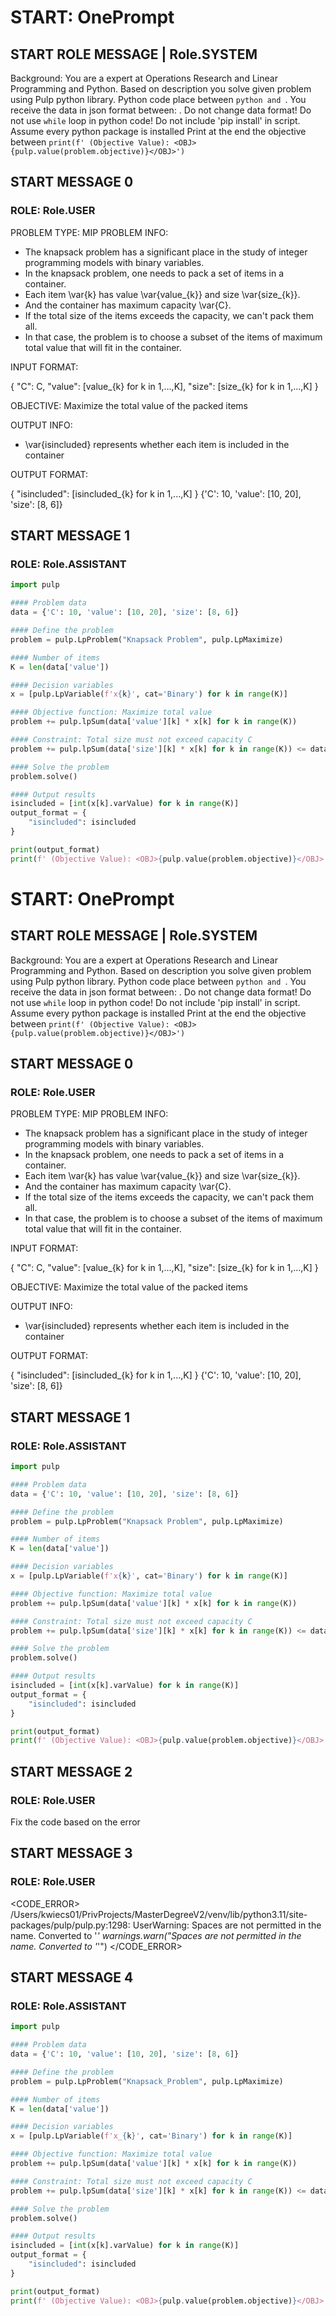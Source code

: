 # START: OnePrompt 
## START ROLE MESSAGE | Role.SYSTEM 
Background: You are a expert at Operations Research and Linear Programming and Python. Based on description you solve given problem using Pulp python library. Python code place between ```python and ```. You receive the data in json format between: <DATA></DATA>. Do not change data format! Do not use `while` loop in python code! Do not include 'pip install' in script. Assume every python package is installed Print at the end the objective between <OBJ></OBJ> `print(f' (Objective Value): <OBJ>{pulp.value(problem.objective)}</OBJ>')`  
## START MESSAGE 0 
### ROLE: Role.USER
<DESCRIPTION>
PROBLEM TYPE: MIP
PROBLEM INFO:

- The knapsack problem has a significant place in the study of integer programming models with binary variables. 
- In the knapsack problem, one needs to pack a set of items in a container.
- Each item \var{k} has value \var{value_{k}} and size \var{size_{k}}.
- And the container has maximum capacity \var{C}. 
- If the total size of the items exceeds the capacity, we can't pack them all. 
- In that case, the problem is to choose a subset of the items of maximum total value that will fit in the container. 

INPUT FORMAT:

{
	"C": C,
	"value": [value_{k} for k in 1,...,K],
	"size": [size_{k} for k in 1,...,K]
}


OBJECTIVE: Maximize the total value of the packed items

OUTPUT INFO:

- \var{isincluded} represents whether each item is included in the container

OUTPUT FORMAT:

{
	"isincluded": [isincluded_{k} for k in 1,...,K]
}
</DESCRIPTION>
<DATA>
{'C': 10, 'value': [10, 20], 'size': [8, 6]}</DATA>


## START MESSAGE 1 
### ROLE: Role.ASSISTANT
```python
import pulp

#### Problem data
data = {'C': 10, 'value': [10, 20], 'size': [8, 6]}

#### Define the problem
problem = pulp.LpProblem("Knapsack Problem", pulp.LpMaximize)

#### Number of items
K = len(data['value'])

#### Decision variables
x = [pulp.LpVariable(f'x{k}', cat='Binary') for k in range(K)]

#### Objective function: Maximize total value
problem += pulp.lpSum(data['value'][k] * x[k] for k in range(K))

#### Constraint: Total size must not exceed capacity C
problem += pulp.lpSum(data['size'][k] * x[k] for k in range(K)) <= data['C']

#### Solve the problem
problem.solve()

#### Output results
isincluded = [int(x[k].varValue) for k in range(K)]
output_format = {
    "isincluded": isincluded
}

print(output_format)
print(f' (Objective Value): <OBJ>{pulp.value(problem.objective)}</OBJ>')
```

# START: OnePrompt 
## START ROLE MESSAGE | Role.SYSTEM 
Background: You are a expert at Operations Research and Linear Programming and Python. Based on description you solve given problem using Pulp python library. Python code place between ```python and ```. You receive the data in json format between: <DATA></DATA>. Do not change data format! Do not use `while` loop in python code! Do not include 'pip install' in script. Assume every python package is installed Print at the end the objective between <OBJ></OBJ> `print(f' (Objective Value): <OBJ>{pulp.value(problem.objective)}</OBJ>')`  
## START MESSAGE 0 
### ROLE: Role.USER
<DESCRIPTION>
PROBLEM TYPE: MIP
PROBLEM INFO:

- The knapsack problem has a significant place in the study of integer programming models with binary variables. 
- In the knapsack problem, one needs to pack a set of items in a container.
- Each item \var{k} has value \var{value_{k}} and size \var{size_{k}}.
- And the container has maximum capacity \var{C}. 
- If the total size of the items exceeds the capacity, we can't pack them all. 
- In that case, the problem is to choose a subset of the items of maximum total value that will fit in the container. 

INPUT FORMAT:

{
	"C": C,
	"value": [value_{k} for k in 1,...,K],
	"size": [size_{k} for k in 1,...,K]
}


OBJECTIVE: Maximize the total value of the packed items

OUTPUT INFO:

- \var{isincluded} represents whether each item is included in the container

OUTPUT FORMAT:

{
	"isincluded": [isincluded_{k} for k in 1,...,K]
}
</DESCRIPTION>
<DATA>
{'C': 10, 'value': [10, 20], 'size': [8, 6]}</DATA>


## START MESSAGE 1 
### ROLE: Role.ASSISTANT
```python
import pulp

#### Problem data
data = {'C': 10, 'value': [10, 20], 'size': [8, 6]}

#### Define the problem
problem = pulp.LpProblem("Knapsack Problem", pulp.LpMaximize)

#### Number of items
K = len(data['value'])

#### Decision variables
x = [pulp.LpVariable(f'x{k}', cat='Binary') for k in range(K)]

#### Objective function: Maximize total value
problem += pulp.lpSum(data['value'][k] * x[k] for k in range(K))

#### Constraint: Total size must not exceed capacity C
problem += pulp.lpSum(data['size'][k] * x[k] for k in range(K)) <= data['C']

#### Solve the problem
problem.solve()

#### Output results
isincluded = [int(x[k].varValue) for k in range(K)]
output_format = {
    "isincluded": isincluded
}

print(output_format)
print(f' (Objective Value): <OBJ>{pulp.value(problem.objective)}</OBJ>')
```

## START MESSAGE 2 
### ROLE: Role.USER
Fix the code based on the error

## START MESSAGE 3 
### ROLE: Role.USER
<CODE_ERROR>
/Users/kwiecs01/PrivProjects/MasterDegreeV2/venv/lib/python3.11/site-packages/pulp/pulp.py:1298: UserWarning: Spaces are not permitted in the name. Converted to '_'
  warnings.warn("Spaces are not permitted in the name. Converted to '_'")
</CODE_ERROR>


## START MESSAGE 4 
### ROLE: Role.ASSISTANT
```python
import pulp

#### Problem data
data = {'C': 10, 'value': [10, 20], 'size': [8, 6]}

#### Define the problem
problem = pulp.LpProblem("Knapsack_Problem", pulp.LpMaximize)

#### Number of items
K = len(data['value'])

#### Decision variables
x = [pulp.LpVariable(f'x_{k}', cat='Binary') for k in range(K)]

#### Objective function: Maximize total value
problem += pulp.lpSum(data['value'][k] * x[k] for k in range(K))

#### Constraint: Total size must not exceed capacity C
problem += pulp.lpSum(data['size'][k] * x[k] for k in range(K)) <= data['C']

#### Solve the problem
problem.solve()

#### Output results
isincluded = [int(x[k].varValue) for k in range(K)]
output_format = {
    "isincluded": isincluded
}

print(output_format)
print(f' (Objective Value): <OBJ>{pulp.value(problem.objective)}</OBJ>')
```

